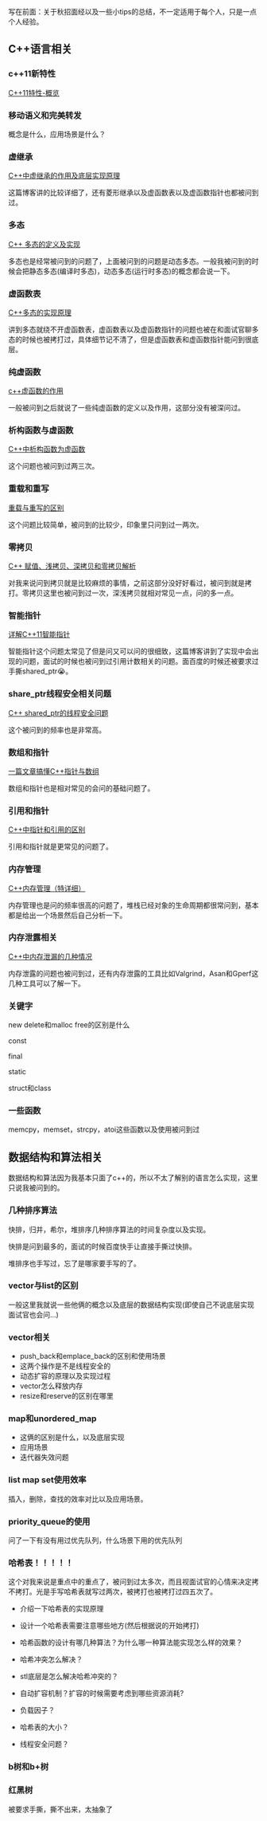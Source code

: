 写在前面：关于秋招面经以及一些小tips的总结，不一定适用于每个人，只是一点个人经验。

## C++语言相关

### c++11新特性

[C++11特性-概览](https://www.jianshu.com/p/5480c4a35d1d)



### 移动语义和完美转发

概念是什么，应用场景是什么？



### 虚继承

[C++中虚继承的作用及底层实现原理](https://blog.csdn.net/bxw1992/article/details/77726390/)

这篇博客讲的比较详细了，还有菱形继承以及虚函数表以及虚函数指针也都被问到过。



### 多态

[C++ 多态的定义及实现](https://blog.csdn.net/weixin_42678507/article/details/89414998)

多态也是经常被问到的问题了，上面被问到的问题是动态多态。一般我被问到的时候会把静态多态(编译时多态)，动态多态(运行时多态)的概念都会说一下。



### 虚函数表

[C++多态的实现原理](https://www.cnblogs.com/bbujing/p/8901896.html)

讲到多态就绕不开虚函数表，虚函数表以及虚函数指针的问题也被在和面试官聊多态的时候也被拷打过，具体细节记不清了，但是虚函数表和虚函数指针能问到很底层。



### 纯虚函数

[c++虚函数的作用](https://www.cnblogs.com/sisi-job/p/8798040.html)

一般被问到之后就说了一些纯虚函数的定义以及作用，这部分没有被深问过。



### 析构函数与虚函数

[C++中析构函数为虚函数](https://blog.csdn.net/King_weng/article/details/89263215)

这个问题也被问到过两三次。



### 重载和重写

[重载与重写的区别](https://www.cnblogs.com/mike-JP/p/10968973.html)

这个问题比较简单，被问到的比较少，印象里只问到过一两次。



### 零拷贝

[C++ 赋值、浅拷贝、深拷贝和零拷贝解析](https://blog.csdn.net/cdljn2012/article/details/108193273)

对我来说问到拷贝就是比较麻烦的事情，之前这部分没好好看过，被问到就是拷打。零拷贝这里也被问到过一次，深浅拷贝就相对常见一点，问的多一点。



### 智能指针

[详解C++11智能指针](https://www.cnblogs.com/WindSun/p/11444429.html)

智能指针这个问题太常见了但是问又可以问的很细致，这篇博客讲到了实现中会出现的问题，面试的时候也被问到过引用计数相关的问题。面百度的时候还被要求过手撕shared_ptr😭。



### share_ptr线程安全相关问题

[C++ shared_ptr的线程安全问题](https://blog.csdn.net/weixin_43850474/article/details/106328641)

这个被问到的频率也是非常高。



### 数组和指针

[一篇文章搞懂C++指针与数组](https://zhuanlan.zhihu.com/p/83066352)

数组和指针也是相对常见的会问的基础问题了。



### 引用和指针

[C++中指针和引用的区别](https://blog.csdn.net/qq_27678917/article/details/70224813)

引用和指针就是更常见的问题了。



### 内存管理

[C++内存管理（特详细）](https://blog.csdn.net/czy47/article/details/90737468)

内存管理也是问的频率很高的问题了，堆栈已经对象的生命周期都很常问到，基本都是给出一个场景然后自己分析一下。



### 内存泄露相关

[C++中内存泄漏的几种情况](https://www.cnblogs.com/zzdbullet/p/10478744.html)

内存泄露的问题也被问到过，还有内存泄露的工具比如Valgrind，Asan和Gperf这几种工具可以了解一下。



### 关键字

new delete和malloc free的区别是什么

const

final

static

struct和class



### 一些函数

memcpy，memset，strcpy，atoi这些函数以及使用被问到过



## 数据结构和算法相关

数据结构和算法因为我基本只面了c++的，所以不太了解别的语言怎么实现，这里只说我被问到的。



### 几种排序算法

快排，归并，希尔，堆排序几种排序算法的时间复杂度以及实现。

快排是问到最多的，面试的时候百度快手让直接手撕过快排。

堆排序也手写过，忘了是哪家要手写的了。





### vector与list的区别

一般这里我就说一些他俩的概念以及底层的数据结构实现(即使自己不说底层实现面试官也会问...)



### vector相关

- push_back和emplace_back的区别和使用场景
- 这两个操作是不是线程安全的
- 动态扩容的原理以及实现过程
- vector怎么释放内存
- resize和reserve的区别在哪里



### map和unordered_map

- 这俩的区别是什么，以及底层实现
- 应用场景
- 迭代器失效问题



### list map set使用效率

插入，删除，查找的效率对比以及应用场景。



### priority_queue的使用

问了一下有没有用过优先队列，什么场景下用的优先队列



### 哈希表！！！！！

这个对我来说是重点中的重点了，被问到过太多次，而且视面试官的心情来决定拷不拷打。光是手写哈希表就写过两次，被拷打也被拷打过四五次了。

- 介绍一下哈希表的实现原理

- 设计一个哈希表需要注意哪些地方(然后根据说的开始拷打)
- 哈希函数的设计有哪几种算法？为什么哪一种算法能实现怎么样的效果？
- 哈希冲突怎么解决？
- stl底层是怎么解决哈希冲突的？
- 自动扩容机制？扩容的时候需要考虑到哪些资源消耗?
- 负载因子？
- 哈希表的大小？
- 线程安全问题？



### b树和b+树



### 红黑树

被要求手撕，撕不出来，太抽象了







